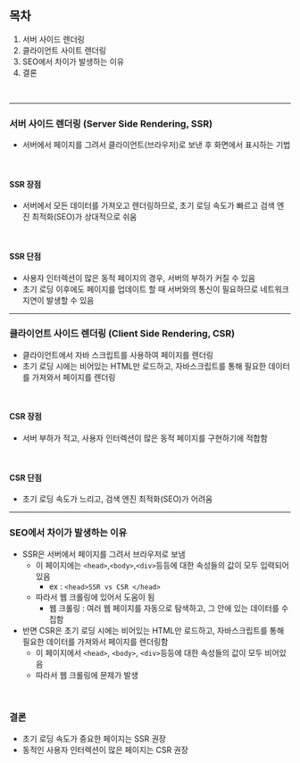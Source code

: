 ## 목차
1. 서버 사이드 렌더링
2. 클라이언트 사이트 렌더링
3. SEO에서 차이가 발생하는 이유
4. 결론

<br>

-----


### 서버 사이드 렌더링 (Server Side Rendering, SSR)
- 서버에서 페이지를 그려서 클라이언트(브라우저)로 보낸 후 화면에서 표시하는 기법
<br>

#### SSR 장점 
- 서버에서 모든 데이터를 가져오고 렌더링하므로, 초기 로딩 속도가 빠르고 검색 엔진 최적화(SEO)가 상대적으로 쉬움

<br>

#### SSR 단점
- 사용자 인터렉션이 많은 동적 페이지의 경우, 서버의 부하가 커질 수 있음
- 초기 로딩 이후에도 페이지를 업데이트 할 때 서버와의 통신이 필요하므로 네트워크 지연이 발생할 수 있음

-----


### 클라이언트 사이드 렌더링 (Client Side Rendering, CSR)
- 클라이언트에서 자바 스크립트를 사용하여 페이지를 렌더링
- 초기 로딩 시에는 비어있는 HTML만 로드하고, 자바스크립트를 통해 필요한 데이터를 가져와서 페이지를 렌더링
<br>

#### CSR 장점
- 서버 부하가 적고, 사용자 인터렉션이 많은 동적 페이지를 구현하기에 적합함
<br>

#### CSR 단점
- 초기 로딩 속도가 느리고, 검색 엔진 최적화(SEO)가 어려움

-----

### SEO에서 차이가 발생하는 이유
- SSR은 서버에서 페이지를 그려서 브라우저로 보냄 
	- 이 페이지에는 `<head>`,`<body>`,`<div>`등등에 대한 속성들의 값이 모두 입력되어 있음
		- ex : ```<head>SSR vs CSR </head>```
	- 따라서 웹 크롤링에 있어서 도움이 됨
		- 웹 크롤링 : 여러 웹 페이지를 자동으로 탐색하고, 그 안에 있는 데이터를 수집함
- 반면 CSR은 초기 로딩 시에는 비어있는 HTML만 로드하고, 자바스크립트를 통해 필요한 데이터를 가져와서 페이지를 렌더링함
	- 이 페이지에서 `<head>`, `<body>`, `<div>`등등에 대한 속성들의 값이 모두 비어있음
	- 따라서 웹 크롤링에 문제가 발생

<br>

### 결론
- 초기 로딩 속도가 중요한 페이지는 SSR 권장
- 동적인 사용자 인터렉션이 많은 페이지는 CSR 권장
